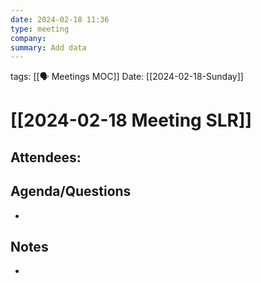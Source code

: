 ```yaml
---
date: 2024-02-18 11:36
type: meeting
company: 
summary: Add data
---
```

tags: [[🗣 Meetings MOC]]
Date: [[2024-02-18-Sunday]]

# [[2024-02-18 Meeting SLR]]

**Attendees**: 
- 

## Agenda/Questions
- 

## Notes
-
